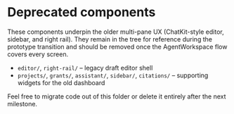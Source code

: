 # Deprecated components

These components underpin the older multi-pane UX (ChatKit-style editor, sidebar, and right rail). They remain in the tree for reference during the prototype transition and should be removed once the AgentWorkspace flow covers every screen.

- `editor/`, `right-rail/` – legacy draft editor shell
- `projects/`, `grants/`, `assistant/`, `sidebar/`, `citations/` – supporting widgets for the old dashboard

Feel free to migrate code out of this folder or delete it entirely after the next milestone.
